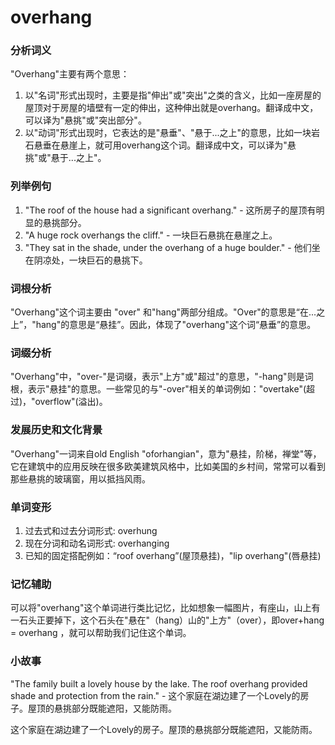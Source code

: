 # overhang

### 分析词义

  

"Overhang"主要有两个意思：

  

1.  以"名词"形式出现时，主要是指"伸出"或"突出"之类的含义，比如一座房屋的屋顶对于房屋的墙壁有一定的伸出，这种伸出就是overhang。翻译成中文，可以译为"悬挑"或"突出部分"。
2.  以"动词"形式出现时，它表达的是"悬垂"、"悬于...之上"的意思，比如一块岩石悬垂在悬崖上，就可用overhang这个词。翻译成中文，可以译为"悬挑"或"悬于...之上"。

  

### 列举例句

  

1.  "The roof of the house had a significant overhang." - 这所房子的屋顶有明显的悬挑部分。
2.  "A huge rock overhangs the cliff." - 一块巨石悬挑在悬崖之上。
3.  "They sat in the shade, under the overhang of a huge boulder." - 他们坐在阴凉处，一块巨石的悬挑下。

  

### 词根分析

  

"Overhang"这个词主要由 "over" 和"hang"两部分组成。"Over"的意思是“在...之上”，"hang"的意思是“悬挂”。因此，体现了"overhang"这个词“悬垂”的意思。

  

### 词缀分析

  

"Overhang"中，"over-"是词缀，表示"上方"或"超过"的意思，"-hang"则是词根，表示"悬挂"的意思。一些常见的与"-over"相关的单词例如："overtake"(超过)，"overflow"(溢出)。

  

### 发展历史和文化背景

  

"Overhang"一词来自old English "oforhangian"，意为"悬挂，阶梯，禅堂"等，它在建筑中的应用反映在很多欧美建筑风格中，比如美国的乡村间，常常可以看到那些悬挑的玻璃窗，用以抵挡风雨。

  

### 单词变形

  

1.  过去式和过去分词形式: overhung
2.  现在分词和动名词形式: overhanging
3.  已知的固定搭配例如：“roof overhang”(屋顶悬挂)，"lip overhang"(唇悬挂)

  

### 记忆辅助

  

可以将"overhang"这个单词进行类比记忆，比如想象一幅图片，有座山，山上有一石头正要掉下，这个石头在"悬在"（hang）山的"上方"（over），即over+hang = overhang ，就可以帮助我们记住这个单词。

  

### 小故事

  

"The family built a lovely house by the lake. The roof overhang provided shade and protection from the rain." - 这个家庭在湖边建了一个Lovely的房子。屋顶的悬挑部分既能遮阳，又能防雨。

  

这个家庭在湖边建了一个Lovely的房子。屋顶的悬挑部分既能遮阳，又能防雨。
